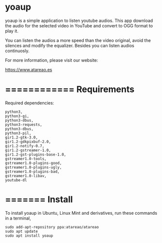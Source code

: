 # yoaup

yoaup is a simple application to listen youtube audios. This app download the audio for the selected video in YouTube and convert to OGG format to play it.

You can listen the audios a more speed than the video original, avoid the silences and modify the equalizer. Besides you can listen audios continuosly.

For more information, please visit our website:

https://www.atareao.es

============
Requirements
============

Required dependencies:

    python3,
    python3-gi,
    python3-dbus,
    python3-requests,
    python3-dbus,
    python3-pil,
    gir1.2-gtk-3.0,
    gir1.2-gdkpixbuf-2.0,
    gir1.2-notify-0.7,
    gir1.2-gstreamer-1.0,
    gir1.2-gst-plugins-base-1.0,
    gstreamer1.0-tools,
    gstreamer1.0-plugins-good,
    gstreamer1.0-plugins-ugly,
    gstreamer1.0-plugins-bad,
    gstreamer1.0-libav,
    youtube-dl

=======
Install
=======

To install yoaup in Ubuntu, Linux Mint and derivatives, run these commands in a terminal,

    sudo add-apt-repository ppa:atareao/atareao
    sudo apt update
    sudo apt install yoaup
